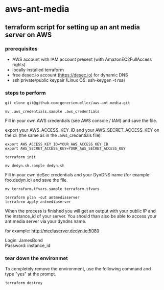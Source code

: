 # aws-ant-media

## terraform script for setting up an ant media server on AWS

### prerequisites ###

- AWS account with IAM account present (with AmazonEC2FullAccess rights)
- locally installed terraform
- free desec.io account (https://desec.io) for dynamic DNS
- ssh private/public keypair (Linux OS: ssh-keygen -t rsa)

### steps to perform

```
git clone git@github.com:genericmueller/aws-ant-media.git
```

```
mv .aws_credentials.sample .aws_credentials
```

Fill in your own AWS credentials (see AWS console / IAM) and save the file.

export your AWS_ACCESS_KEY_ID and your AWS_SECRET_ACCESS_KEY on the cli (the same as in the .aws_credentials file)

```
export AWS_ACCESS_KEY_ID=YOUR_AWS_ACCESS_KEY_ID
export AWS_SECRET_ACCESS_KEY=YOUR_AWS_SECRET_ACCESS_KEY
```

```
terraform init
```

```
mv dedyn.sh.sample dedyn.sh
```

Fill in your own deSec credentials and your DynDNS name (for example: foo.dedyn.io) and save the file.

```
mv terraform.tfvars.sample terraform.tfvars
```
   
```
terraform plan -out antmediaserver
terraform apply antmediaserver
```

When the process is finished you will get an output with your public IP and the instance_id of your server. You should than also be able to access your ant media server via your dyndns name.

for example: http://mediaserver.dedyn.io:5080

Login: JamesBond\
Password: instance_id

### tear down the environmet

To completely remove the environment, use the following command and type "yes" at the prompt.

```
terraform destroy
```
